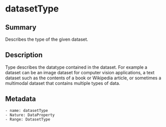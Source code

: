 <!-- Automatically generated by spec-parser v2.0.0 on 2023-12-25T20:28:21.783513+00:00 -->
<!-- SPDX-License-Identifier: Community-Spec-1.0 -->

# datasetType

## Summary

Describes the type of the given dataset.


## Description

Type describes the datatype contained in the dataset. For example a dataset can be an image dataset for computer vision applications, a text dataset such as the contents of a book or Wikipedia article, or sometimes a multimodal dataset that contains multiple types of data.


## Metadata

    - name: datasetType
    - Nature: DataProperty
    - Range: DatasetType





